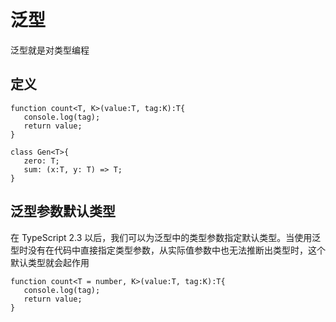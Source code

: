 # 泛型
泛型就是对类型编程
## 定义

```
function count<T, K>(value:T, tag:K):T{
   console.log(tag);
   return value;
}

class Gen<T>{
   zero: T;
   sum: (x:T, y: T) => T;
}
```
## 泛型参数默认类型
在 TypeScript 2.3 以后，我们可以为泛型中的类型参数指定默认类型。当使用泛型时没有在代码中直接指定类型参数，从实际值参数中也无法推断出类型时，这个默认类型就会起作用
```
function count<T = number, K>(value:T, tag:K):T{
   console.log(tag);
   return value;
}
```